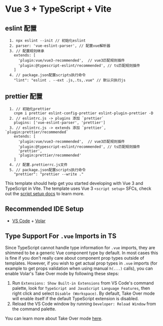 # Vue 3 + TypeScript + Vite

## eslint 配置

```
  1. npx eslint --init // 初始化eslint
  2. parser: 'vue-eslint-parser', // 配置vue解析器
  3. // 配置规则继承
    extends: [
      'plugin:vue/vue3-recommended',  // vue3匹配规则插件
      'plugin:@typescript-eslint/recommended', // ts匹配规则插件
    ]
  4. // package.json配置scripts执行命令
    "lint": "eslint . --ext .js,.ts,.vue" // 默认只执行js
```

## prettier 配置

```
  1. // 初始化prettier
    cnpm i prettier eslint-config-prettier eslint-plugin-prettier -D
  2. // eslintrc.js -> plugins 添加 `prettier`
    plugins: ['vue-eslint-parser', 'prettier']
  3. // eslintrc.js -> extends 添加 `prettier`, `plugin:prettier/recommended`
    extends: [
      'plugin:vue/vue3-recommended',  // vue3匹配规则插件
      'plugin:@typescript-eslint/recommended', // ts匹配规则插件
      'prettier',
      'plugin:prettier/recommended'
    ]
  4. // 配置.prettierrc.js文件
  5. // package.json配置scripts执行命令
    "prettier": "prettier --write ."
```

This template should help get you started developing with Vue 3 and TypeScript in Vite. The template uses Vue 3 `<script setup>` SFCs, check out the [script setup docs](https://v3.vuejs.org/api/sfc-script-setup.html#sfc-script-setup) to learn more.

## Recommended IDE Setup

- [VS Code](https://code.visualstudio.com/) + [Volar](https://marketplace.visualstudio.com/items?itemName=Vue.volar)

## Type Support For `.vue` Imports in TS

Since TypeScript cannot handle type information for `.vue` imports, they are shimmed to be a generic Vue component type by default. In most cases this is fine if you don't really care about component prop types outside of templates. However, if you wish to get actual prop types in `.vue` imports (for example to get props validation when using manual `h(...)` calls), you can enable Volar's Take Over mode by following these steps:

1. Run `Extensions: Show Built-in Extensions` from VS Code's command palette, look for `TypeScript and JavaScript Language Features`, then right click and select `Disable (Workspace)`. By default, Take Over mode will enable itself if the default TypeScript extension is disabled.
2. Reload the VS Code window by running `Developer: Reload Window` from the command palette.

You can learn more about Take Over mode [here](https://github.com/johnsoncodehk/volar/discussions/471).
